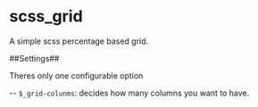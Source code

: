 scss_grid
=========

A simple scss percentage based grid.

##Settings##

Theres only one configurable option

-- `$_grid-colunms`: decides how many columns you want to have. 
